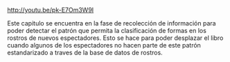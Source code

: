 http://youtu.be/pk-E7Om3W9I 

Este capitulo se encuentra en la fase de recolección de información para poder detectar el patrón que permita la clasificación de formas en los rostros de nuevos espectadores. Esto se hace para poder desplazar el libro cuando algunos de los espectadores no hacen parte de este patrón estandarizado a traves de la base de datos de rostros.
